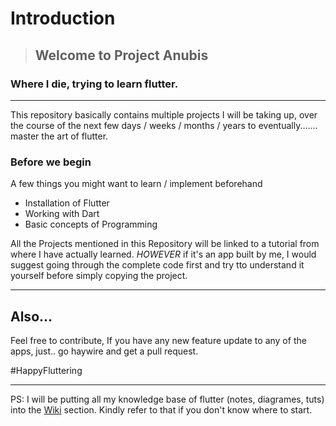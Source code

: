 # Introduction
> ## Welcome to Project Anubis
### Where I die, trying to learn flutter. 
----
This repository basically contains multiple projects I will be taking up, over the course of the next few days / weeks / months / years to eventually....... master the art of flutter. 

### **Before we begin**
A few things you might want to learn / implement beforehand

- Installation of Flutter 
- Working with Dart 
- Basic concepts of Programming 

All the Projects mentioned in this Repository will be linked to a tutorial from where I have actually learned. 
*HOWEVER* if it's an app built by me, I would suggest going through the complete code first and try tto understand it yourself before simply copying the project.

---
## Also... 
Feel free to contribute,
If you have any new feature update to any of the apps, just.. go haywire and get a pull request. 

#HappyFluttering 

-----

PS: I will be putting all my knowledge base of flutter (notes, diagrames, tuts) into the [Wiki](https://github.com/cyph3r-exe/Project-Anubis/wiki) section. Kindly refer to that if you don't know where to start.